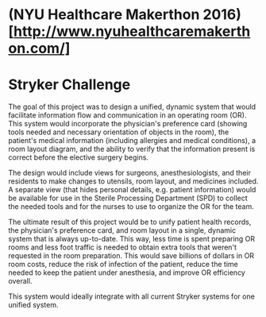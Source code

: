 # (NYU Healthcare Makerthon 2016)[http://www.nyuhealthcaremakerthon.com/]
# Stryker Challenge

The goal of this project was to design a unified, dynamic system
that would facilitate information flow and communication in an
operating room (OR). This system would incorporate the physician's
preference card (showing tools needed and necessary orientation of
objects in the room), the patient's medical information (including
allergies and medical conditions), a room layout diagram, and the
ability to verify that the information present is correct before
the elective surgery begins.

The design would include views for surgeons, anesthesiologists, and
their residents to make changes to utensils, room layout, and 
medicines included. A separate view (that hides personal details,
e.g. patient information) would be available for use in the Sterile
Processing Department (SPD) to collect the needed tools and for
the nurses to use to organize the OR for the team.

The ultimate result of this project would be to unify patient health
records, the physician's preference card, and room layout in a 
single, dynamic system that is always up-to-date. This way, less time
is spent preparing OR rooms and less foot traffic is needed to obtain
extra tools that weren't requested in the room preparation. This would
save billions of dollars in OR room costs, reduce the risk of infection
of the patient, reduce the time needed to keep the patient under
anesthesia, and improve OR efficiency overall.

This system would ideally integrate with all current Stryker systems
for one unified system.